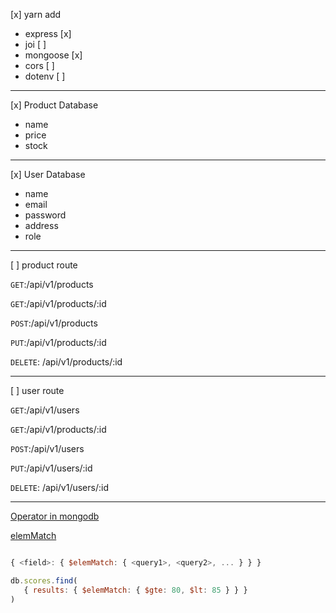  [x] yarn add

 * express [x]
 * joi [ ]
 * mongoose [x]
 * cors [ ]
 * dotenv [ ]

----------------------------------
 [x] Product Database
 
 * name
 * price
 * stock

 ----------------------------
 [x] User Database

 * name
 * email
 * password
 * address
 * role 

 ---------------------------
 [ ] product route

 `GET`:/api/v1/products

 `GET`:/api/v1/products/:id

`POST`:/api/v1/products

`PUT`:/api/v1/products/:id

`DELETE`: /api/v1/products/:id

-------------------------------------------------

 [ ] user route

 `GET`:/api/v1/users

 `GET`:/api/v1/products/:id

`POST`:/api/v1/users

`PUT`:/api/v1/users/:id

`DELETE`: /api/v1/users/:id

--------------------------------------------------

[Operator in mongodb](https://docs.mongodb.com/manual/reference/operator/aggregation/)

[elemMatch](https://docs.mongodb.com/manual/reference/operator/query/elemMatch/)


```javascript

{ <field>: { $elemMatch: { <query1>, <query2>, ... } } }

db.scores.find(
   { results: { $elemMatch: { $gte: 80, $lt: 85 } } }
)

```
